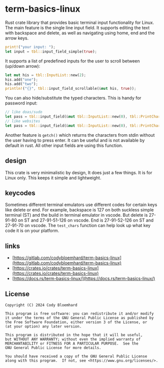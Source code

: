 # term-basics-linux

Rust crate library that provides basic terminal input functionality for Linux.
The main feature is the single line input field.
It supports editing the text with backspace and delete,
as well as navigating using home, end and the arrow keys.

```rust
print!("your input: ");
let input = tbl::input_field_simple(true);
```

It supports a list of predefined inputs for the user to scroll between (up/down arrow):

```rust
let mut his = tbl::InputList::new(2);
his.add("one");
his.add("two");
println!("{}", tbl::input_field_scrollable(&mut his, true));
```

You can also hide/substitute the typed characters.
This is handy for password input:

```rust
// like doas/sudo
let pass = tbl::input_field(&mut tbl::InputList::new(0), tbl::PrintChar::None, true);
// like websites
let pass = tbl::input_field(&mut tbl::InputList::new(0), tbl::PrintChar::Substitute('*'), true);
```

Another feature is ```getch()``` which returns the characters from stdin without
the user having to press enter.
It can be useful and is not available by default in rust.
All other input fields are using this function.

## design

This crate is very minimalistic by design, It does just a few things.
It is for Linux only. This keeps it simple and lightweight.

## keycodes

Sometimes different terminal emulators use different codes for certain keys like delete or end.
For example, backspace is 127 on both suckless simple terminal (ST)
and the build in terminal emulator in vscode.
But delete is 27-91-80 on ST and 27-91-51-126 on vscode.
End is 27-91-52-126 on ST and 27-91-70 on vscode.
The ```test_chars``` function can help look up what key code it is on your platform.

## links

* [https://gitlab.com/codybloemhard/term-basics-linux](https://gitlab.com/codybloemhard/term-basics-linux)
* [https://crates.io/crates/term-basics-linux](https://crates.io/crates/term-basics-linux)
* [https://docs.rs/term-basics-linux/](https://docs.rs/term-basics-linux/)

## License

```
Copyright (C) 2024 Cody Bloemhard

This program is free software: you can redistribute it and/or modify
it under the terms of the GNU General Public License as published by
the Free Software Foundation, either version 3 of the License, or
(at your option) any later version.

This program is distributed in the hope that it will be useful,
but WITHOUT ANY WARRANTY; without even the implied warranty of
MERCHANTABILITY or FITNESS FOR A PARTICULAR PURPOSE.  See the
GNU General Public License for more details.

You should have received a copy of the GNU General Public License
along with this program.  If not, see <https://www.gnu.org/licenses/>.
```
